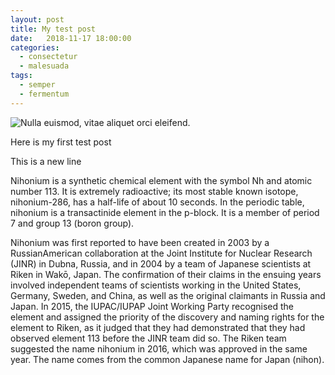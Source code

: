 ```yaml
---
layout: post
title: My test post
date:   2018-11-17 18:00:00
categories: 
  - consectetur
  - malesuada
tags:
  - semper
  - fermentum
---
```


![Nulla euismod, vitae aliquet orci eleifend.]($appres/images/night.jpg)

Here is my first test post

This is a new line

Nihonium is a synthetic chemical element with the symbol Nh and atomic number 113. It is extremely radioactive; its most stable known isotope, nihonium-286, has a half-life of about 10 seconds. In the periodic table, nihonium is a transactinide element in the p-block. It is a member of period 7 and group 13 (boron group).

Nihonium was first reported to have been created in 2003 by a RussianAmerican collaboration at the Joint Institute for Nuclear Research (JINR) in Dubna, Russia, and in 2004 by a team of Japanese scientists at Riken in Wakō, Japan. The confirmation of their claims in the ensuing years involved independent teams of scientists working in the United States, Germany, Sweden, and China, as well as the original claimants in Russia and Japan. In 2015, the IUPAC/IUPAP Joint Working Party recognised the element and assigned the priority of the discovery and naming rights for the element to Riken, as it judged that they had demonstrated that they had observed element 113 before the JINR team did so. The Riken team suggested the name nihonium in 2016, which was approved in the same year. The name comes from the common Japanese name for Japan (nihon).